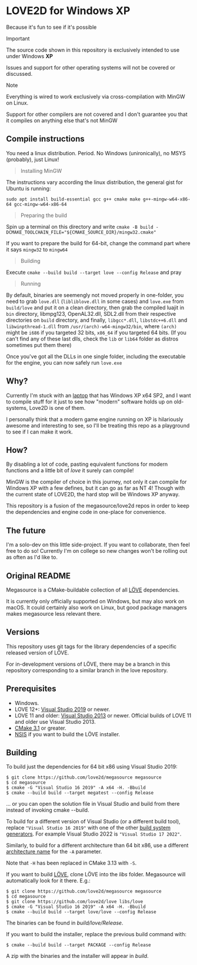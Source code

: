# LOVE2D for Windows XP
Because it's fun to see if it's possible

> [!IMPORTANT]  
> The source code shown in this repository is exclusively intended to use under Windows **XP**
>
> Issues and support for other operating systems will not be covered or discussed.

> [!NOTE]
> Everything is wired to work exclusively via cross-compilation with MinGW on Linux.
>
> Support for other compilers are not covered and I don't guarantee you that it compiles on anything else that's not MinGW

## Compile instructions
You need a linux distribution. Period.
No Windows (unironically), no MSYS (probably), just Linux!

> Installing MinGW

The instructions vary according the linux distribution, the general gist for Ubuntu is running:

`sudo apt install build-essential gcc g++ cmake make g++-mingw-w64-x86-64 gcc-mingw-w64-x86-64`

> Preparing the build

Spin up a terminal on this directory and write `cmake -B build -DCMAKE_TOOLCHAIN_FILE="${CMAKE_SOURCE_DIR}/mingw32.cmake"`

If you want to prepare the build for 64-bit, change the command part where it says `mingw32` to `mingw64`

> Building

Execute `cmake --build build --target love --config Release` and pray

> Running

By default, binaries are seemengly not moved properly in one-folder, you need to grab `love.dll` (`libliblove.dll` in some cases) and `love.exe` from `build/love` and put it on a clean directory, then grab the compiled luajit in `bin` directory, libmpg123, OpenAL32.dll, SDL2.dll from their respective directories on `build` directory, and finally, `libgcc*.dll`, `libstdc++6.dll` and `libwinpthread-1.dll` from `/usr/(arch)-w64-mingw32/bin`, where `(arch)` might be `i686` if you targeted 32 bits, `x86_64` if you targeted 64 bits. (If you can't find any of these last dlls, check the `lib` or `lib64` folder as distros sometimes put them there)

Once you've got all the DLLs in one single folder, including the executable for the engine, you can now safely run `love.exe`

## Why?
Currently I'm stuck with an [laptop](https://soporte.exo.com.ar/support/solutions/articles/22000272369-netbook-exo-smart-x352) that has Windows XP x64 SP2, and I want to compile stuff for it just to see how "modern" software holds up on old-systems, Love2D is one of them.

I personally think that a modern game engine running on XP is hilariously awesome and interesting to see, so I'll be treating this repo as a playground to see if I can make it work.

## How?
By disabling a lot of code, pasting equivalent functions for modern functions and a little bit of *love* it surely can compile!

MinGW is the compiler of choice in this journey, not only it can compile for Windows XP with a few defines, but it can go as far as NT 4! Though with the current state of LOVE2D, the hard stop will be Windows XP anyway.

This repository is a fusion of the megasource/love2d repos in order to keep the dependencies and engine code in one-place for convenience.

## The future
I'm a solo-dev on this little side-project. If you want to collaborate, then feel free to do so! Currently I'm on college so new changes won't be rolling out as often as I'd like to.

## Original README

Megasource is a CMake-buildable collection of all [LÖVE][love2d] dependencies.

It is currently only officially supported on Windows, but may also work on macOS. It could certainly also work on Linux, but good package managers makes megasource less relevant there.

Versions
--------

This repository uses git tags for the library dependencies of a specific released version of LÖVE.

For in-development versions of LÖVE, there may be a branch in this repository corresponding to a similar branch in the love repository.

Prerequisites
-------------

 - Windows.
 - LOVE 12+: [Visual Studio 2019][vs2019] or newer.
 - LOVE 11 and older: [Visual Studio 2013][oldvs] or newer. Official builds of LOVE 11 and older use Visual Studio 2013.
 - [CMake 3.1][cmake] or greater.
 - [NSIS][nsis] if you want to build the LÖVE installer.

Building
--------

To build just the dependencies for 64 bit x86 using Visual Studio 2019:

	$ git clone https://github.com/love2d/megasource megasource
	$ cd megasource
	$ cmake -G "Visual Studio 16 2019" -A x64 -H. -Bbuild
	$ cmake --build build --target megatest --config Release

... or you can open the solution file in Visual Studio and build from there instead of invoking cmake --build.

To build for a different version of Visual Studio (or a different build tool), replace ```"Visual Studio 16 2019"``` with one of the other [build system generators][generators]. For example Visual Studio 2022 is ```"Visual Studio 17 2022"```.

Similarly, to build for a different architecture than 64 bit x86, use a different [architecture name][architectures] for the ```-A``` parameter.

Note that ```-H``` has been replaced in CMake 3.13 with ```-S```.

If you want to build [LÖVE][love2d], clone LÖVE into the *libs* folder. Megasource will automatically look for it there. E.g.:

	$ git clone https://github.com/love2d/megasource megasource
	$ cd megasource
	$ git clone https://github.com/love2d/love libs/love
	$ cmake -G "Visual Studio 16 2019" -A x64 -H. -Bbuild
	$ cmake --build build --target love/love --config Release

The binaries can be found in *build/love/Release*.

If you want to build the installer, replace the previous build command with:

    $ cmake --build build --target PACKAGE --config Release

A zip with the binaries and the installer will appear in *build*.

[love2d]: http://love2d.org
[cmake]: http://www.cmake.org/
[nsis]: http://nsis.sourceforge.net
[vs2019]: https://visualstudio.microsoft.com/downloads/
[oldvs]: https://visualstudio.microsoft.com/vs/older-downloads/
[generators]: https://cmake.org/cmake/help/latest/manual/cmake-generators.7.html#visual-studio-generators
[architectures]: https://cmake.org/cmake/help/latest/generator/Visual%20Studio%2016%202019.html#platform-selection
